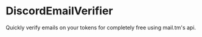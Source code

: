 # DiscordEmailVerifier
Quickly verify emails on your tokens for completely free using mail.tm's api.
